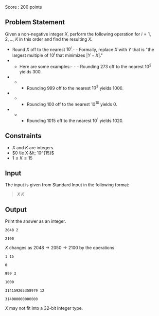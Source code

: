 Score : $200$ points

## Problem Statement

Given a non-negative integer $X$, perform the following operation for $i=1,2,\dots,K$ in this order and find the resulting $X$.

- Round $X$ off to the nearest $10^i$.-   - Formally, replace $X$ with $Y$ that is "the largest multiple of $10^i$ that minimizes $|Y-X|$."
-   - Here are some examples:-   -   - Rounding $273$ off to the nearest $10^2$ yields $300$.
-   -   - Rounding $999$ off to the nearest $10^3$ yields $1000$.
-   -   - Rounding $100$ off to the nearest $10^{10}$ yields $0$.
-   -   - Rounding $1015$ off to the nearest $10^1$ yields $1020$.

## Constraints

- $X$ and $K$ are integers.
- $0 \le X &lt; 10^{15}$
- $1 \le K \le 15$

## Input

The input is given from Standard Input in the following format:

> $X$ $K$

## Output

Print the answer as an integer.

```input1
2048 2
```

```output1
2100
```

$X$ changes as $2048 \rightarrow 2050 \rightarrow 2100$ by the operations.

```input2
1 15
```

```output2
0
```

```input3
999 3
```

```output3
1000
```

```input4
314159265358979 12
```

```output4
314000000000000
```

$X$ may not fit into a $32$-bit integer type.